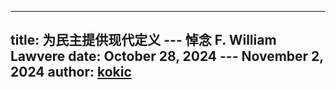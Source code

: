 
---
title: 为民主提供现代定义 --- 悼念 F. William Lawvere
date: October 28, 2024 --- November 2, 2024 
author: [kokic](/kokic.md)
---

<link href="https://fonts.googleapis.com/css2?family=LXGW+WenKai+TC&display=swap" rel="stylesheet">

<style>
.kaiti {
  font-family: "LXGW WenKai TC", serif;
  font-style: normal;
}

em {
  font-family: "Inria Sans", serif;
  font-style: italic;
}
</style>

[](./mourn-lawvere.st#:html)
